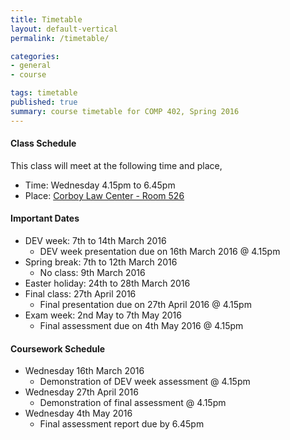```yaml
---
title: Timetable
layout: default-vertical
permalink: /timetable/

categories:
- general
- course

tags: timetable
published: true
summary: course timetable for COMP 402, Spring 2016
---
```


#### Class Schedule

This class will meet at the following time and place,

* Time: Wednesday 4.15pm to 6.45pm
* Place: [Corboy Law Center - Room 526](http://www.luc.edu/media/lucedu/wtc.pdf)

#### Important Dates

* DEV week: 7th to 14th March 2016
  * DEV week presentation due on 16th March 2016 @ 4.15pm
* Spring break: 7th to 12th March 2016
	* No class: 9th March 2016
* Easter holiday: 24th to 28th March 2016
* Final class: 27th April 2016
  * Final presentation due on 27th April 2016 @ 4.15pm
* Exam week: 2nd May to 7th May 2016
	* Final assessment due on 4th May 2016 @ 4.15pm

#### Coursework Schedule

* Wednesday 16th March 2016
  * Demonstration of DEV week assessment @ 4.15pm
* Wednesday 27th April 2016
  * Demonstration of final assessment @ 4.15pm
* Wednesday 4th May 2016
  * Final assessment report due by 6.45pm
